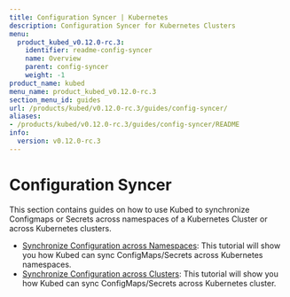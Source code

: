 ```yaml
---
title: Configuration Syncer | Kubernetes
description: Configuration Syncer for Kubernetes Clusters
menu:
  product_kubed_v0.12.0-rc.3:
    identifier: readme-config-syncer
    name: Overview
    parent: config-syncer
    weight: -1
product_name: kubed
menu_name: product_kubed_v0.12.0-rc.3
section_menu_id: guides
url: /products/kubed/v0.12.0-rc.3/guides/config-syncer/
aliases:
- /products/kubed/v0.12.0-rc.3/guides/config-syncer/README
info:
  version: v0.12.0-rc.3
---
```


# Configuration Syncer

This section contains guides on how to use Kubed to synchronize Configmaps or Secrets across namespaces of a Kubernetes Cluster or across Kubernetes clusters.

- [Synchronize Configuration across Namespaces](/products/kubed/v0.12.0-rc.3/guides/config-syncer/intra-cluster): This tutorial will show you how Kubed can sync ConfigMaps/Secrets across Kubernetes namespaces.
- [Synchronize Configuration across Clusters](/products/kubed/v0.12.0-rc.3/guides/config-syncer/inter-cluster): This tutorial will show you how Kubed can sync ConfigMaps/Secrets across Kubernetes cluster.
